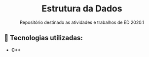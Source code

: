 <h1 align="center">
    Estrutura da Dados
</h1> 

<p align="center">
  Repositório destinado as atividades e trabalhos de ED 2020.1
</p>

:wrench: Tecnologias utilizadas:
----------------------
- **C++**
